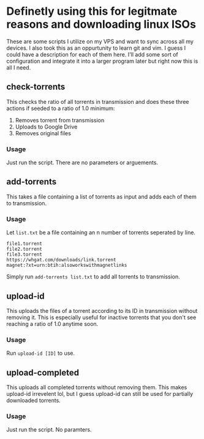 
# Definetly using this for legitmate reasons and downloading linux ISOs
These are some scripts I utilize on my VPS and want to sync across all my devices. I also took this as an oppurtunity to learn git and vim. I guess I could have a description for each of them here. I'll add some sort of configuration and integrate it into a larger program later but right now this is all I need. 

## check-torrents
This checks the ratio of all torrents in transmission and does these three actions if seeded to a ratio of 1.0 minimum:
1. Removes torrent from transmission
2. Uploads to Google Drive
3. Removes original files

### Usage
Just run the script. There are no parameters or arguements.

## add-torrents
This takes a file containing a list of torrents as input and adds each of them to transmission.

### Usage
Let `list.txt` be a file containing an n number of torrents seperated by line. 
```
file1.torrent
file2.torrent
file3.torrent
https://whgat.com/downloads/link.torrent
magnet:?xt=urn:btih:alsoworkswithmagnetlinks
```

Simply run `add-torrents list.txt` to add all torrents to transmission.

## upload-id
This uploads the files of a torrent according to its ID in transmission without removing it. This is especially useful for inactive torrents that you don't see reaching a ratio of 1.0 anytime soon.

### Usage
Run `upload-id [ID]` to use.

## upload-completed
This uploads all completed torrents without removing them. This makes upload-id irrevelent lol, but I guess upload-id can still be used for partially downloaded torrents.

### Usage
Just run the script. No paramters. 
